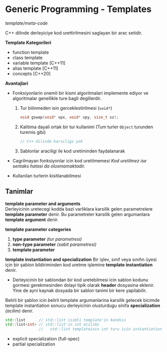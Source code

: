 # Generic Programming - Templates
*template/meta-code*

C++ dilinde derleyiciye kod urettirilmesini saglayan bir arac setidir.

**Template Kategorileri**

* function template
* class template
* variable template [C++11]
* alias template [C++11]
* concepts [C++20]

**Avantajlari**

* Fonksiyonlarin onemli bir kismi algoritmalari implemente ediyor ve algoritmalar genellikle ture bagli degillerdir.
  1. Tur bilinmeden isin gerceklestirilmesi (`void*`)
     ```C++
     void gswap(void* vpx, void* vpy, size_t sz);
     ```
  2. Kalitima dayali ortak bir tur kullanimi (Tum turler `Object` turunden turemis gibi)
     ```C++
     // C++ dilinde karsiligi yok
     ```
  3. Sablonlar araciligi ile kod uretiminden faydalanarak

* Cagrilmayan fonksiyonlar icin kod uretilmemesi
  *Kod uretilmez ise sentaks hatasi da olusmamaktadir.*
* Kullanilan turlerin kisitlanabilmesi

<!--  -->

## Tanimlar

**template parameter and arguments**  
Derleyicinin uretecegi kodda bazi varliklara karsilik gelen parametrelere **template parameter** denir. Bu parametreler karsilik gelen argumanlara **template argument** denir.

**template parameter categories**  
1. **type parameter** *(tur parametresi)*
2. **non-type parameter**  *(sabit parametresi)*
3. **template parameter**

**template instantiation and specialization**
Bir işlev, sınıf veya sınıfın üyesi için bir şablon bildiriminden kod uretme işlemine **template instantiation** denir.

* Derleyicinin bir sablondan bir kod uretebilmesi icin sablon kodunu gormesi gerekmesinden dolayi tipik olarak **header** dosyasina eklenir. Yine de ayni kaynak dosyada bir sablon tanimi bir kere yapilabilir.

Belirli bir şablon icin belirli template argumanlarina karsilik gelecek bicimde  template instantiation sonucu derleyicinin olusturdugu sinifa **specialization** *(acilim)* denir. 
  ```C++
  std::list      // std::list isimli template'in kendisi
  std::list<int> // std::list'in int acilimi
                 //   std::list templateinin int turu icin instantiation edilmesi sonucu olusturulmus bir sinif
  ```
  * explicit specialization (full-spec)
  * partial specialization




<!-- 
-----
```C++
template <typename T>
void func(T x)
{
  std::cout << "func<" << typeid(T).name() << ">("<< x << ")\n";
}

template <typename T>
void func(T x, T y)
{
  std::cout << "func<" << typeid(T).name() << ">("<< x <<", " << y << ")\n";
}

func(12);
```
-----
 -->

